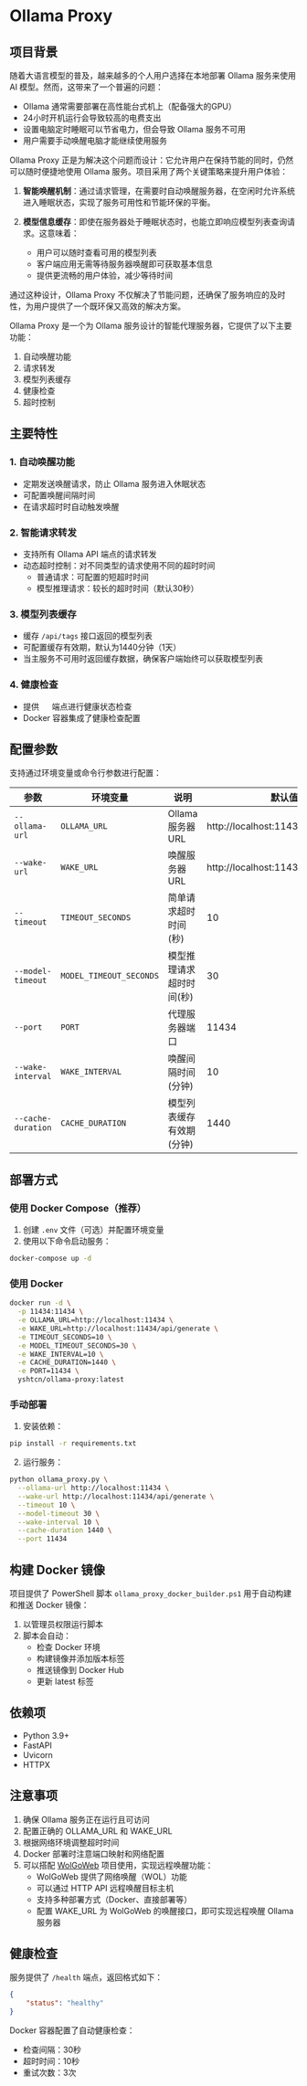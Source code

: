 # Ollama Proxy

## 项目背景

随着大语言模型的普及，越来越多的个人用户选择在本地部署 Ollama 服务来使用 AI 模型。然而，这带来了一个普遍的问题：

- Ollama 通常需要部署在高性能台式机上（配备强大的GPU）
- 24小时开机运行会导致较高的电费支出
- 设置电脑定时睡眠可以节省电力，但会导致 Ollama 服务不可用
- 用户需要手动唤醒电脑才能继续使用服务

Ollama Proxy 正是为解决这个问题而设计：它允许用户在保持节能的同时，仍然可以随时便捷地使用 Ollama 服务。项目采用了两个关键策略来提升用户体验：

1. **智能唤醒机制**：通过请求管理，在需要时自动唤醒服务器，在空闲时允许系统进入睡眠状态，实现了服务可用性和节能环保的平衡。

2. **模型信息缓存**：即使在服务器处于睡眠状态时，也能立即响应模型列表查询请求。这意味着：
   - 用户可以随时查看可用的模型列表
   - 客户端应用无需等待服务器唤醒即可获取基本信息
   - 提供更流畅的用户体验，减少等待时间

通过这种设计，Ollama Proxy 不仅解决了节能问题，还确保了服务响应的及时性，为用户提供了一个既环保又高效的解决方案。

Ollama Proxy 是一个为 Ollama 服务设计的智能代理服务器，它提供了以下主要功能：

1. 自动唤醒功能
2. 请求转发
3. 模型列表缓存
4. 健康检查
5. 超时控制

## 主要特性

### 1. 自动唤醒功能
- 定期发送唤醒请求，防止 Ollama 服务进入休眠状态
- 可配置唤醒间隔时间
- 在请求超时时自动触发唤醒

### 2. 智能请求转发
- 支持所有 Ollama API 端点的请求转发
- 动态超时控制：对不同类型的请求使用不同的超时时间
  - 普通请求：可配置的短超时时间
  - 模型推理请求：较长的超时时间（默认30秒）

### 3. 模型列表缓存
- 缓存 `/api/tags` 接口返回的模型列表
- 可配置缓存有效期，默认为1440分钟（1天）
- 当主服务不可用时返回缓存数据，确保客户端始终可以获取模型列表

### 4. 健康检查
- 提供 `  ` 端点进行健康状态检查
- Docker 容器集成了健康检查配置

## 配置参数

支持通过环境变量或命令行参数进行配置：

| 参数 | 环境变量 | 说明 | 默认值 |
|------|----------|------|--------|
| `--ollama-url` | `OLLAMA_URL` | Ollama服务器URL | http://localhost:11434 |
| `--wake-url` | `WAKE_URL` | 唤醒服务器URL | http://localhost:11434/api/generate |
| `--timeout` | `TIMEOUT_SECONDS` | 简单请求超时时间(秒) | 10 |
| `--model-timeout` | `MODEL_TIMEOUT_SECONDS` | 模型推理请求超时时间(秒) | 30 |
| `--port` | `PORT` | 代理服务器端口 | 11434 |
| `--wake-interval` | `WAKE_INTERVAL` | 唤醒间隔时间(分钟) | 10 |
| `--cache-duration` | `CACHE_DURATION` | 模型列表缓存有效期(分钟) | 1440 |

## 部署方式

### 使用 Docker Compose（推荐）

1. 创建 `.env` 文件（可选）并配置环境变量
2. 使用以下命令启动服务：
```bash
docker-compose up -d
```

### 使用 Docker

```bash
docker run -d \
  -p 11434:11434 \
  -e OLLAMA_URL=http://localhost:11434 \
  -e WAKE_URL=http://localhost:11434/api/generate \
  -e TIMEOUT_SECONDS=10 \
  -e MODEL_TIMEOUT_SECONDS=30 \
  -e WAKE_INTERVAL=10 \
  -e CACHE_DURATION=1440 \
  -e PORT=11434 \
  yshtcn/ollama-proxy:latest
```

### 手动部署

1. 安装依赖：
```bash
pip install -r requirements.txt
```

2. 运行服务：
```bash
python ollama_proxy.py \
  --ollama-url http://localhost:11434 \
  --wake-url http://localhost:11434/api/generate \
  --timeout 10 \
  --model-timeout 30 \
  --wake-interval 10 \
  --cache-duration 1440 \
  --port 11434
```

## 构建 Docker 镜像

项目提供了 PowerShell 脚本 `ollama_proxy_docker_builder.ps1` 用于自动构建和推送 Docker 镜像：

1. 以管理员权限运行脚本
2. 脚本会自动：
   - 检查 Docker 环境
   - 构建镜像并添加版本标签
   - 推送镜像到 Docker Hub
   - 更新 latest 标签

## 依赖项

- Python 3.9+
- FastAPI
- Uvicorn
- HTTPX

## 注意事项

1. 确保 Ollama 服务正在运行且可访问
2. 配置正确的 OLLAMA_URL 和 WAKE_URL
3. 根据网络环境调整超时时间
4. Docker 部署时注意端口映射和网络配置
5. 可以搭配 [WolGoWeb](https://github.com/xiaoxinpro/WolGoWeb) 项目使用，实现远程唤醒功能：
   - WolGoWeb 提供了网络唤醒（WOL）功能
   - 可以通过 HTTP API 远程唤醒目标主机
   - 支持多种部署方式（Docker、直接部署等）
   - 配置 WAKE_URL 为 WolGoWeb 的唤醒接口，即可实现远程唤醒 Ollama 服务器

## 健康检查

服务提供了 `/health` 端点，返回格式如下：
```json
{
    "status": "healthy"
}
```

Docker 容器配置了自动健康检查：
- 检查间隔：30秒
- 超时时间：10秒
- 重试次数：3次
